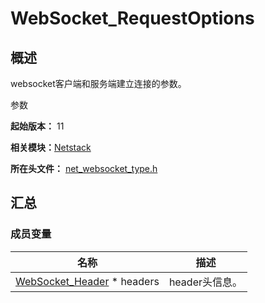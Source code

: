 # WebSocket_RequestOptions


## 概述

websocket客户端和服务端建立连接的参数。

参数

**起始版本：** 11

**相关模块：**[Netstack](netstack.md)

**所在头文件：** [net_websocket_type.h](net__websocket__type_8h.md)

## 汇总


### 成员变量

| 名称 | 描述 | 
| -------- | -------- |
| [WebSocket_Header](_web_socket___header.md) \* headers | header头信息。 | 
